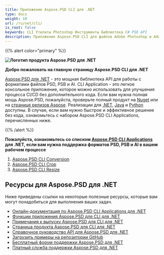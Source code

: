```yaml
---
title: Приложение Aspose.PSD CLI для .NET
type: docs
weight: 10
url: /ru/net/cli/
is_root: false
keywords: CLI Утилиты Photoshop Инструменты Библиотека C# PSD API
description: Приложение Aspose.PSD CLI для файлов Adobe Photoshop и Adobe Illustrator с автоматизацией CI/CD. Поддерживает экспорт PSD, PSB, AI в PDF, TIFF, JPEG, JPEG2000, PNG, GIF и BMP. Не требует установки Adobe Photoshop или Adobe Illustrator и может быть запущено без кода.
---
```


{{% alert color="primary" %}}

**![Логотип продукта Aspose.PSD для .NET](home_1.png)**

**Добро пожаловать на главную страницу Aspose.PSD CLI для .NET**

[Aspose.PSD для .NET](/psd/net/) - это мощная библиотека API для работы с форматами файлов PSD, PSB и AI. CLI Application - это легкое консольное приложение, которое можно использовать для улучшения процесса CI/CD без дополнительного кода. Если вам нужна полная мощь Aspose.PSD, пожалуйста, проверьте полный продукт на [Nuget](https://www.nuget.org/packages/Aspose.PSD) или на [странице релизов Aspose](https://releases.aspose.com/psd/). Реализации для [.NET](https://releases.aspose.com/psd/net/), [Java](https://releases.aspose.com/psd/java/) и [Python](https://releases.aspose.com/psd/python-net/) доступны. В случае, если вам нужно быстрое и эффективное решение без кода, ознакомьтесь с набором Aspose.PSD CLI Applications, перечисленных ниже.

{{% /alert %}}

**Пожалуйста, ознакомьтесь со списком [Aspose.PSD CLI Applications](/psd/net/cli) для .NET, если вам нужна поддержка форматов PSD, PSB и AI в вашем рабочем процессе**

1. [Aspose.PSD CLI Conversion](/psd/net/cli/conversion)
2. [Aspose.PSD CLI Crop](/psd/net/cli/crop)
3. [Aspose.PSD CLI Resize](/psd/net/cli/resize)

## **Ресурсы для Aspose.PSD для .NET**

Ниже приведены ссылки на некоторые полезные ресурсы, которые вам могут понадобиться для выполнения ваших задач.

- [Онлайн-документация по Aspose.PSD CLI Applications для .NET](/psd/net/cli/)
- [Функции приложения Aspose.PSD для CLI для .NET](/psd/net/cli/features/)
- [Примечания к выпуску Aspose.PSD для CLI для .NET](/psd/net/cli/release-notes/)
- [Страница продукта Aspose.PSD для CLI для .NET](https://products.aspose.com/psd/net)
- [Справочное руководство API для Aspose.PSD для .NET](https://reference.aspose.com/net/psd)
- [Загрузить примеры на репозитории GitHub](https://github.com/aspose-psd/CLI-Applications)
- [Бесплатный форум поддержки Aspose.PSD для .NET](https://forum.aspose.com/c/psd)
- [Платный служба поддержки Aspose.PSD для .NET](https://helpdesk.aspose.com/)    
